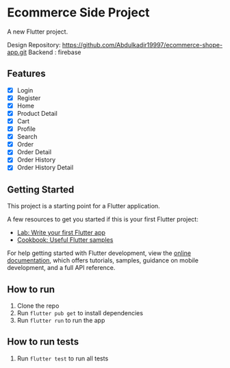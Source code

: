 # Ecommerce Side Project

A new Flutter project.

Design Repository: https://github.com/Abdulkadir19997/ecommerce-shope-app.git
Backend : firebase

## Features

- [x] Login
- [x] Register
- [x] Home
- [x] Product Detail
- [x] Cart
- [x] Profile
- [x] Search
- [x] Order
- [x] Order Detail
- [x] Order History
- [x] Order History Detail

## Getting Started

This project is a starting point for a Flutter application.

A few resources to get you started if this is your first Flutter project:

- [Lab: Write your first Flutter app](https://docs.flutter.dev/get-started/codelab)
- [Cookbook: Useful Flutter samples](https://docs.flutter.dev/cookbook)

For help getting started with Flutter development, view the
[online documentation](https://docs.flutter.dev/), which offers tutorials,
samples, guidance on mobile development, and a full API reference.

## How to run

1. Clone the repo
2. Run `flutter pub get` to install dependencies
3. Run `flutter run` to run the app

## How to run tests

1. Run `flutter test` to run all tests
